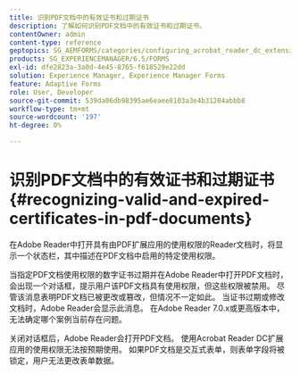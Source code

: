 ```yaml
---
title: 识别PDF文档中的有效证书和过期证书
description: 了解如何识别PDF文档中的有效证书和过期证书。
contentOwner: admin
content-type: reference
geptopics: SG_AEMFORMS/categories/configuring_acrobat_reader_dc_extensions
products: SG_EXPERIENCEMANAGER/6.5/FORMS
exl-id: dfe2823a-3a0d-4e45-8765-f618529e22dd
solution: Experience Manager, Experience Manager Forms
feature: Adaptive Forms
role: User, Developer
source-git-commit: 539da06db98395ae6eaee8103a3e4b31204abbb8
workflow-type: tm+mt
source-wordcount: '197'
ht-degree: 0%

---
```


# 识别PDF文档中的有效证书和过期证书 {#recognizing-valid-and-expired-certificates-in-pdf-documents}

在Adobe Reader中打开具有由PDF扩展应用的使用权限的Reader文档时，将显示一个状态栏，其中描述在PDF文档中启用的特定使用权限。

当指定PDF文档使用权限的数字证书过期并在Adobe Reader中打开PDF文档时，会出现一个对话框，提示用户该PDF文档具有使用权限，但这些权限被禁用。 尽管该消息表明PDF文档已被更改或篡改，但情况不一定如此。 当证书过期或修改文档时，Adobe Reader会显示此消息。 在Adobe Reader 7.0.x或更高版本中，无法确定哪个案例当前存在问题。

关闭对话框后，Adobe Reader会打开PDF文档。 使用Acrobat Reader DC扩展应用的使用权限无法按预期使用。 如果PDF文档是交互式表单，则表单字段将被锁定，用户无法更改表单数据。
